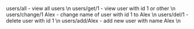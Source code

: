 users/all - view all users \n
users/get/1 - view user with id 1 or other \n
users/change/1 Alex - change name of user with id 1 to Alex \n
users/del/1 - delete user with id 1 \n
users/add/Alex - add new user with name Alex \n
